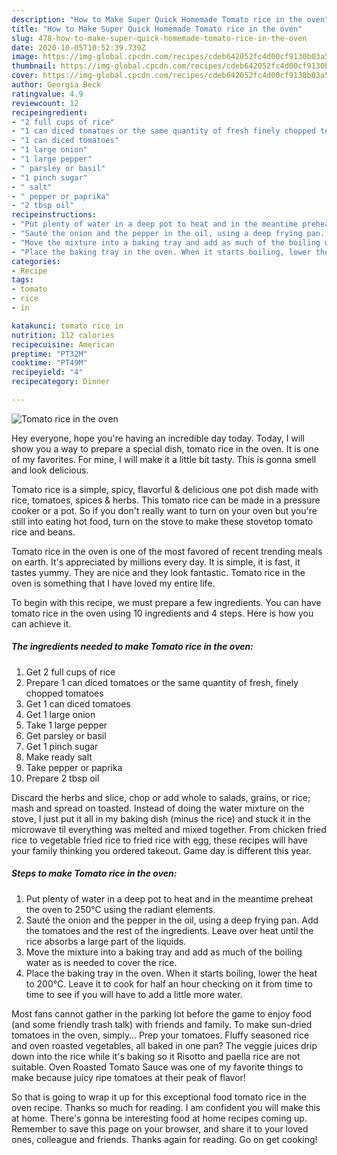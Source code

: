 ```yaml
---
description: "How to Make Super Quick Homemade Tomato rice in the oven"
title: "How to Make Super Quick Homemade Tomato rice in the oven"
slug: 478-how-to-make-super-quick-homemade-tomato-rice-in-the-oven
date: 2020-10-05T10:52:39.739Z
image: https://img-global.cpcdn.com/recipes/cdeb642052fc4d00cf9130b03a50a4d5/751x532cq70/tomato-rice-in-the-oven-recipe-main-photo.jpg
thumbnail: https://img-global.cpcdn.com/recipes/cdeb642052fc4d00cf9130b03a50a4d5/751x532cq70/tomato-rice-in-the-oven-recipe-main-photo.jpg
cover: https://img-global.cpcdn.com/recipes/cdeb642052fc4d00cf9130b03a50a4d5/751x532cq70/tomato-rice-in-the-oven-recipe-main-photo.jpg
author: Georgia Beck
ratingvalue: 4.9
reviewcount: 12
recipeingredient:
- "2 full cups of rice"
- "1 can diced tomatoes or the same quantity of fresh finely chopped tomatoes"
- "1 can diced tomatoes"
- "1 large onion"
- "1 large pepper"
- " parsley or basil"
- "1 pinch sugar"
- " salt"
- " pepper or paprika"
- "2 tbsp oil"
recipeinstructions:
- "Put plenty of water in a deep pot to heat and in the meantime preheat the oven to 250°C using the radiant elements."
- "Sauté the onion and the pepper in the oil, using a deep frying pan. Add the tomatoes and the rest of the ingredients. Leave over heat until the rice absorbs a large part of the liquids."
- "Move the mixture into a baking tray and add as much of the boiling water as is needed to cover the rice."
- "Place the baking tray in the oven. When it starts boiling, lower the heat to 200°C. Leave it to cook for half an hour checking on it from time to time to see if you will have to add a little more water."
categories:
- Recipe
tags:
- tomato
- rice
- in

katakunci: tomato rice in 
nutrition: 112 calories
recipecuisine: American
preptime: "PT32M"
cooktime: "PT49M"
recipeyield: "4"
recipecategory: Dinner

---
```



![Tomato rice in the oven](https://img-global.cpcdn.com/recipes/cdeb642052fc4d00cf9130b03a50a4d5/751x532cq70/tomato-rice-in-the-oven-recipe-main-photo.jpg)

Hey everyone, hope you're having an incredible day today. Today, I will show you a way to prepare a special dish, tomato rice in the oven. It is one of my favorites. For mine, I will make it a little bit tasty. This is gonna smell and look delicious.

Tomato rice is a simple, spicy, flavorful &amp; delicious one pot dish made with rice, tomatoes, spices &amp; herbs. This tomato rice can be made in a pressure cooker or a pot. So if you don&#39;t really want to turn on your oven but you&#39;re still into eating hot food, turn on the stove to make these stovetop tomato rice and beans.

Tomato rice in the oven is one of the most favored of recent trending meals on earth. It's appreciated by millions every day. It is simple, it is fast, it tastes yummy. They are nice and they look fantastic. Tomato rice in the oven is something that I have loved my entire life.


To begin with this recipe, we must prepare a few ingredients. You can have tomato rice in the oven using 10 ingredients and 4 steps. Here is how you can achieve it.

<!--inarticleads1-->

##### The ingredients needed to make Tomato rice in the oven:

1. Get 2 full cups of rice
1. Prepare 1 can diced tomatoes or the same quantity of fresh, finely chopped tomatoes
1. Get 1 can diced tomatoes
1. Get 1 large onion
1. Take 1 large pepper
1. Get  parsley or basil
1. Get 1 pinch sugar
1. Make ready  salt
1. Take  pepper or paprika
1. Prepare 2 tbsp oil


Discard the herbs and slice, chop or add whole to salads, grains, or rice; mash and spread on toasted. Instead of doing the water mixture on the stove, I just put it all in my baking dish (minus the rice) and stuck it in the microwave til everything was melted and mixed together. From chicken fried rice to vegetable fried rice to fried rice with egg, these recipes will have your family thinking you ordered takeout. Game day is different this year. 

<!--inarticleads2-->

##### Steps to make Tomato rice in the oven:

1. Put plenty of water in a deep pot to heat and in the meantime preheat the oven to 250°C using the radiant elements.
1. Sauté the onion and the pepper in the oil, using a deep frying pan. Add the tomatoes and the rest of the ingredients. Leave over heat until the rice absorbs a large part of the liquids.
1. Move the mixture into a baking tray and add as much of the boiling water as is needed to cover the rice.
1. Place the baking tray in the oven. When it starts boiling, lower the heat to 200°C. Leave it to cook for half an hour checking on it from time to time to see if you will have to add a little more water.


Most fans cannot gather in the parking lot before the game to enjoy food (and some friendly trash talk) with friends and family. To make sun-dried tomatoes in the oven, simply… Prep your tomatoes. Fluffy seasoned rice and oven roasted vegetables, all baked in one pan? The veggie juices drip down into the rice while it&#39;s baking so it Risotto and paella rice are not suitable. Oven Roasted Tomato Sauce was one of my favorite things to make because juicy ripe tomatoes at their peak of flavor! 

So that is going to wrap it up for this exceptional food tomato rice in the oven recipe. Thanks so much for reading. I am confident you will make this at home. There's gonna be interesting food at home recipes coming up. Remember to save this page on your browser, and share it to your loved ones, colleague and friends. Thanks again for reading. Go on get cooking!
